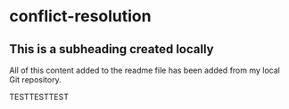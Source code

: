 # conflict-resolution

## This is a subheading created locally

All of this content added to the readme file has been added from my local Git repository.

TESTTESTTEST
